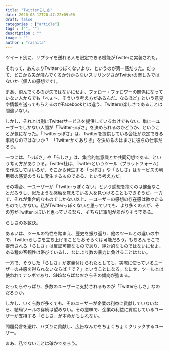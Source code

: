 ```yaml
---
title: "Twitterらしさ"
date: 2020-08-12T20:47:22+09:00
draft: false
categories : ["article"]
tags : ["", ""]
description : ""
image : ""
author : "rashita"
---
```


ツイート別に、リプライを送れる人を限定できる機能がTwitterに実装された。

それって、あんまりTwitterっぽくないよな、というのが第一感だった。だって、どこから矢が飛んでくるか分からないスリリングさがTwitterの楽しみではないか（個人の感想です）。

まあ、飛んでくるのが矢ではないにせよ、フォロー・フォロワーの関係になっていない人からでも「へぇ〜、そういう考え方があるんだ。なるほど」という意見や情報を送ってもらえるのがFacebookとは違う、Twitterの楽しさであることは間違いない。

しかし、それとは別にTwitterサービスを提供しているわけでもない、単に一ユーザーでしかない人間が「Twitterっぽさ」を決められるのかどうか、ということが気になった。「Twitterっぽさ」は、Twitterを提供している会社が決定できる事柄なのではないか？　「Twitterかくありき」を決めるのはまさに彼らの仕事だろう。

一つには、「っぽさ」や「らしさ」は、集合的無意識とか共同幻想である、という考え方がありうる。Twitter社は、Twitterというツール（プラットフォーム）を作成してはいるが、そこから発生する「っぽさ」や「らしさ」はサービスの利用者の感覚のうちに発生するものである、という考え方だ。

その場合、一ユーザーが「Twitterっぽくない」という感想を抱くのは健全なことだろうし、似たような感触を覚えている人を見つけることもできそうだ。一方で、それが集合的なものでしかない以上、一ユーザーの感想の存在感は微々たるものでしかない。私がTwitterっぽくないと思っていても、より多くの人が、その方がTwitterっぽいと思っているなら、そちらに軍配があがりそうである。

らしさの多数決。

あるいは、ツールの特性を踏まえ、歴史を振り返り、他のツールとの違いの中で、Twitterらしさを立ち上げることもおそらくは可能だろう。もちろんそこで提示される「らしさ」は反証可能なものであり、絶対的なものではないにせよ、ある種の客観性は帯びているし、なにより数の暴力に負けることはない。

一方で、そうした「らしさ」が定義付けられたとしても、実際に使っているユーザーの共感を得られないならば「で？」ということになる。なにせ、ツールとは使われてナンボであり、SNSならばなおさらその傾向が強まる。

だったらやっぱり、多数のユーザーに支持されるものが「Twitterらしさ」なのだろうか。

しかし、いくら数が多くても、そのユーザーが企業の利益に貢献していないなら、結局ツールの存続は望めない。その意味で、企業の利益に貢献しているユーザーが支持する「らしさ」が本命かもしれない。

問題発言を避け、バズりに貢献し、広告なんかをちょくちょくクリックするユーザー。

まあ、私でないことは確かであろう。